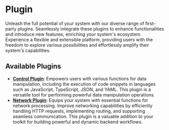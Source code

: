 # Plugin

Unleash the full potential of your system with our diverse range of first-party plugins. Seamlessly integrate these plugins to enhance functionalities and introduce new features, enriching your system's ecosystem. Experience a flexible and extensible platform, providing users with the freedom to explore various possibilities and effortlessly amplify their system's capabilities.

## Available Plugins

- [**Control Plugin**](./pkg/control/): Empowers users with various functions for data manipulation, including the execution of code snippets in languages such as JavaScript, TypeScript, JSON, and YAML. This plugin is a versatile tool for performing powerful data manipulation operations.
- [**Network Plugin**](./pkg/network/): Equips your system with essential functions for network processing. Improve networking capabilities by efficiently handling HTTP requests, implementing routing, and supporting seamless communication. This plugin is a valuable addition to your toolkit for building powerful and dynamic backend workflows.
